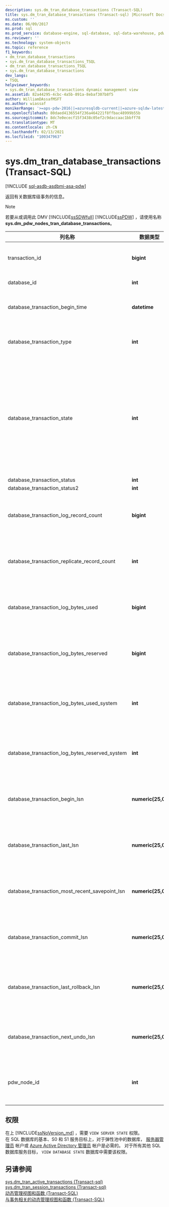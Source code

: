 ```yaml
---
description: sys.dm_tran_database_transactions (Transact-SQL)
title: sys.dm_tran_database_transactions (Transact-sql) |Microsoft Docs
ms.custom: ''
ms.date: 06/09/2017
ms.prod: sql
ms.prod_service: database-engine, sql-database, sql-data-warehouse, pdw
ms.reviewer: ''
ms.technology: system-objects
ms.topic: reference
f1_keywords:
- dm_tran_database_transactions
- sys.dm_tran_database_transactions_TSQL
- dm_tran_database_transactions_TSQL
- sys.dm_tran_database_transactions
dev_langs:
- TSQL
helpviewer_keywords:
- sys.dm_tran_database_transactions dynamic management view
ms.assetid: 82a44295-4cbc-4a5b-891a-8ebaf307b8f5
author: WilliamDAssafMSFT
ms.author: wiassaf
monikerRange: '>=aps-pdw-2016||=azuresqldb-current||=azure-sqldw-latest||>=sql-server-2016||>=sql-server-linux-2017||=azuresqldb-mi-current'
ms.openlocfilehash: 80daed4136554f236a464221f8ffbac48999b55b
ms.sourcegitcommit: 8dc7e0ececf15f3438c05ef2c9daccaac1bbff78
ms.translationtype: MT
ms.contentlocale: zh-CN
ms.lasthandoff: 02/13/2021
ms.locfileid: "100347963"
---
```

# <a name="sysdm_tran_database_transactions-transact-sql"></a>sys.dm_tran_database_transactions (Transact-SQL)
[!INCLUDE [sql-asdb-asdbmi-asa-pdw](../../includes/applies-to-version/sql-asdb-asdbmi-asa-pdw.md)]

  返回有关数据库级事务的信息。  
  
> [!NOTE]  
>  若要从或调用此 DMV [!INCLUDE[ssSDWfull](../../includes/sssdwfull-md.md)] [!INCLUDE[ssPDW](../../includes/sspdw-md.md)] ，请使用名称 **sys.dm_pdw_nodes_tran_database_transactions**。  
  
|列名称|数据类型|说明|  
|-----------------|---------------|-----------------|  
|transaction_id|**bigint**|实例级而非数据库级的事务 ID。 仅在一个实例内的所有数据库中唯一，在所有服务器实例中则不唯一。|  
|database_id|**int**|与事务关联的数据库的 ID。|  
|database_transaction_begin_time|**datetime**|数据库参与事务的时间。 具体而言，它是事务的数据库中第一个日志记录的时间。|  
|database_transaction_type|**int**|1 = 读/写事务<br /><br /> 2 = 只读事务<br /><br /> 3 = 系统事务|  
|database_transaction_state|**int**|1 = 未初始化事务。<br /><br /> 3 = 已初始化事务，但未生成任何日志记录。<br /><br /> 4 = 事务已生成日志记录。<br /><br /> 5 = 事务已准备就绪。<br /><br /> 10 = 事务已提交。<br /><br /> 11 = 已回滚事务。<br /><br /> 12 = 正在提交事务。  (正在生成日志记录，但尚未具体化或持久化。 ) |  
|database_transaction_status|**int**|[!INCLUDE[ssInternalOnly](../../includes/ssinternalonly-md.md)]|  
|database_transaction_status2|**int**|[!INCLUDE[ssInternalOnly](../../includes/ssinternalonly-md.md)]|  
|database_transaction_log_record_count|**bigint**|**适用于**：[!INCLUDE[ssKatmai](../../includes/sskatmai-md.md)] 及更高版本。<br /><br /> 在事务的数据库中生成的日志记录数。|  
|database_transaction_replicate_record_count|**int**|**适用于**：[!INCLUDE[ssKatmai](../../includes/sskatmai-md.md)] 及更高版本。<br /><br /> 已复制的事务在数据库中生成的日志记录数。|  
|database_transaction_log_bytes_used|**bigint**|**适用于**：[!INCLUDE[ssKatmai](../../includes/sskatmai-md.md)] 及更高版本。<br /><br /> 到目前为止，在事务的数据库日志中使用的字节数。|  
|database_transaction_log_bytes_reserved|**bigint**|**适用于**：[!INCLUDE[ssKatmai](../../includes/sskatmai-md.md)] 及更高版本。<br /><br /> 为事务的数据库日志保留的字节数。|  
|database_transaction_log_bytes_used_system|**int**|**适用于**：[!INCLUDE[ssKatmai](../../includes/sskatmai-md.md)] 及更高版本。<br /><br /> 到目前为止，在代表事务的系统事务的数据库日志中使用的字节数。|  
|database_transaction_log_bytes_reserved_system|**int**|**适用于**：[!INCLUDE[ssKatmai](../../includes/sskatmai-md.md)] 及更高版本。<br /><br /> 为代表事务的系统事务的数据库日志保留的字节数。|  
|database_transaction_begin_lsn|**numeric(25,0)**|**适用于**：[!INCLUDE[ssKatmai](../../includes/sskatmai-md.md)] 及更高版本。<br /><br /> 数据库日志中事务的起始记录的日志序列号 (LSN)。|  
|database_transaction_last_lsn|**numeric(25,0)**|**适用于**：[!INCLUDE[ssKatmai](../../includes/sskatmai-md.md)] 及更高版本。<br /><br /> 数据库日志中最近记录的事务记录的 LSN。|  
|database_transaction_most_recent_savepoint_lsn|**numeric(25,0)**|**适用于**：[!INCLUDE[ssKatmai](../../includes/sskatmai-md.md)] 及更高版本。<br /><br /> 数据库日志中事务的最近保存点的 LSN。|  
|database_transaction_commit_lsn|**numeric(25,0)**|**适用于**：[!INCLUDE[ssKatmai](../../includes/sskatmai-md.md)] 及更高版本。<br /><br /> 数据库日志中事务的提交日志记录的 LSN。|  
|database_transaction_last_rollback_lsn|**numeric(25,0)**|**适用于**：[!INCLUDE[ssKatmai](../../includes/sskatmai-md.md)] 及更高版本。<br /><br /> 最近回滚到的 LSN。 如果未发生回滚，则值为 MaxLSN。|  
|database_transaction_next_undo_lsn|**numeric(25,0)**|**适用于**：[!INCLUDE[ssKatmai](../../includes/sskatmai-md.md)] 及更高版本。<br /><br /> 要撤消的下一个记录的 LSN。|  
|pdw_node_id|**int**|**适用** 于： [!INCLUDE[ssSDWfull](../../includes/sssdwfull-md.md)] 、 [!INCLUDE[ssPDW](../../includes/sspdw-md.md)]<br /><br /> 此分发所在的节点的标识符。|  
  
## <a name="permissions"></a>权限

在上 [!INCLUDE[ssNoVersion_md](../../includes/ssnoversion-md.md)] ，需要 `VIEW SERVER STATE` 权限。   
在 SQL 数据库的基本、S0 和 S1 服务目标上，对于弹性池中的数据库， [服务器管理员](https://docs.microsoft.com/azure/azure-sql/database/logins-create-manage#existing-logins-and-user-accounts-after-creating-a-new-database) 帐户或 [Azure Active Directory 管理员](https://docs.microsoft.com/azure/azure-sql/database/authentication-aad-overview#administrator-structure) 帐户是必需的。 对于所有其他 SQL 数据库服务目标， `VIEW DATABASE STATE` 数据库中需要该权限。   

## <a name="see-also"></a>另请参阅  
 [sys.dm_tran_active_transactions &#40;Transact-sql&#41;](../../relational-databases/system-dynamic-management-views/sys-dm-tran-active-transactions-transact-sql.md)   
 [sys.dm_tran_session_transactions &#40;Transact-sql&#41;](../../relational-databases/system-dynamic-management-views/sys-dm-tran-session-transactions-transact-sql.md)   
 [动态管理视图和函数 (Transact-SQL)](~/relational-databases/system-dynamic-management-views/system-dynamic-management-views.md)   
 [与事务相关的动态管理视图和函数 (Transact-SQL)](../../relational-databases/system-dynamic-management-views/transaction-related-dynamic-management-views-and-functions-transact-sql.md)  
  
  


